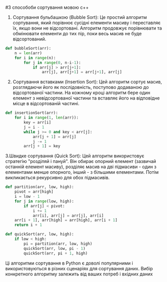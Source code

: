 #3 способоби сортування мовою c++ 

1. Сортування бульбашкою (Bubble Sort):
Це простий алгоритм сортування, який порівнює сусідні елементи масиву і переставляє їх, якщо вони не відсортовані. Алгоритм продовжує порівнювати та обмінювати елементи до тих пір, поки весь масив не буде відсортований.

```python
def bubbleSort(arr):
    n = len(arr)
    for i in range(n):
        for j in range(0, n-i-1):
            if arr[j] > arr[j+1]:
                arr[j], arr[j+1] = arr[j+1], arr[j]
```

2. Сортування вставками (Insertion Sort):
Цей алгоритм сортує масив, розглядаючи його як послідовність, поступово додаваною до відсортованої частини. На кожному кроці алгоритм бере один елемент з невідсортованої частини та вставляє його на відповідне місце в відсортованій частині.

```python
def insertionSort(arr):
    for i in range(1, len(arr)):
        key = arr[i]
        j = i - 1
        while j >= 0 and key < arr[j]:
            arr[j + 1] = arr[j]
            j -= 1
        arr[j + 1] = key
```

3.Швидке сортування (Quick Sort):
Цей алгоритм використовує стратегію "розділяй і пануй". Він обирає опорний елемент (зазвичай останній елемент масиву), розділяє масив на дві підмасиви - один з елементами менше опорного, інший - з більшими елементами. Потім викликається рекурсивно для обох підмасивів.

```python
def partition(arr, low, high):
    pivot = arr[high]
    i = low - 1
    for j in range(low, high):
        if arr[j] < pivot:
            i += 1
            arr[i], arr[j] = arr[j], arr[i]
    arr[i + 1], arr[high] = arr[high], arr[i + 1]
    return i + 1

def quickSort(arr, low, high):
    if low < high:
        pi = partition(arr, low, high)
        quickSort(arr, low, pi - 1)
        quickSort(arr, pi + 1, high)
```

Ці алгоритми сортування в Python є доволі популярними і використовуються в різних сценаріях для сортування даних. Вибір конкретного алгоритму залежить від ваших потреб і вхідних даних
